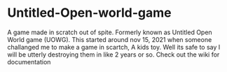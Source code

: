 # Untitled-Open-world-game
A game made in scratch out of spite.
Formerly known as Untitled Open World game (UOWG).
This started around nov 15, 2021 when someone challanged me to make a game in scartch, A kids toy.
Well its safe to say I will be utterly destroying them in like 2 years or so.
Check out the wiki for documentation

